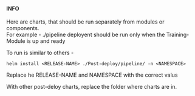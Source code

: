#### INFO  

Here are charts, that should be run separately from modules or components.  
For example - ./pipeline deployent should be run only when the Training-Module is up and ready

To run is similar to others - 

```
helm install <RELEASE-NAME> ./Post-deploy/pipeline/ -n <NAMESPACE>
```

Replace he RELEASE-NAME and NAMESPACE with the correct valus

With other post-deloy charts, replace the folder where charts are in.